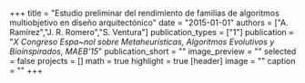+++
title = "Estudio preliminar del rendimiento de familias de algoritmos multiobjetivo en diseño arquitectónico"
date = "2015-01-01"
authors = ["A. Ramírez","J. R. Romero","S. Ventura"]
publication_types = ["1"]
publication = "_X Congreso Espa~nol sobre Metaheurísticas, Algoritmos Evolutivos y Bioinspirados, MAEB'15_"
publication_short = ""
image_preview = ""
selected = false
projects = []
math = true
highlight = true
[header]
image = ""
caption = ""
+++


